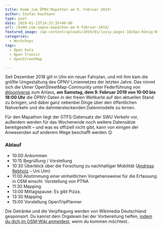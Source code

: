 ```yaml
---
title: Komm zum ÖPNV-Mapathon am 9. Februar 2019!
author: Stefan Kaufmann
type: post
date: 2019-01-23T14:33:35+00:00
url: /komm-zum-oepnv-mapathon-am-9-februar-2019/
featured_image: /wp-content/uploads/2019/01/lossy-page1-1024px-König-Wilhelm-Straße_Ulm_Anfang_20_Jahrh._coloriert.tif.jpg
categories:
  - Workshops
tags:
  - Open Data
  - Open Transit
  - OpenStreetMap

---
```

Seit Dezember 2018 gilt in Ulm ein neuer Fahrplan, und mit ihm kam die größte Umgestaltung des ÖPNV-Liniennetzes der letzten Jahre. Das nimmt sich die Ulmer OpenStreetMap-Community unter Federführung von [@looniverse][1] zum Anlass, **am Samstag, dem 9. Februar 2019 von 10:00 bis 18:00 Uhr** die ÖPNV-Daten in der freien Weltkarte auf den aktuellen Stand zu bringen, und dabei ganz nebenbei Dinge über den öffentlichen Nahverkehr und die dahintersteckenden Datenmodelle zu lernen.

Für den Mapathon liegt der GTFS-Datensatz der SWU Verkehr vor, außerdem werden für das Wochenende noch weitere Datensätze bereitgestellt – und was es offiziell nicht gibt, kann von einigen der Anwesenden auf anderem Wege beschafft werden 😉

### Ablauf

  * 10:00 Ankommen
  * 10:15 Begrüßung / Vorstellung
  * 10:30 Überblick über die Forschung zu nachhaltiger Mobilität ([Andreas Rebholz][2] &#8211; Uni Ulm)
  * 11:00 Abstimmung einer einheitlichen Vorgehensweise für die Erfassung in OSM einschl. Vorstellung von PTNA
  * 11:30 Mapping
  * 13:00 Mittagspause: Es gibt Pizza.
  * 13:30 Mapping
  * 15:00 Vorstellung OpenTripPlanner

Die Getränke und die Verpflegung werden von Wikimedia Deutschland gesponsort. Du kannst dem Orgateam bei der Vorbereitung helfen, [indem du dich im OSM-Wiki anmeldest][3], wenn du kommen möchtest..

 [1]: https://twitter.com/looniverse
 [2]: https://www.uni-ulm.de/mawi/nachhaltigkeit/mitarbeiter/andreas-rebholz/
 [3]: https://wiki.openstreetmap.org/wiki/Ulm_Neu-Ulm/OePNV-Mapathon